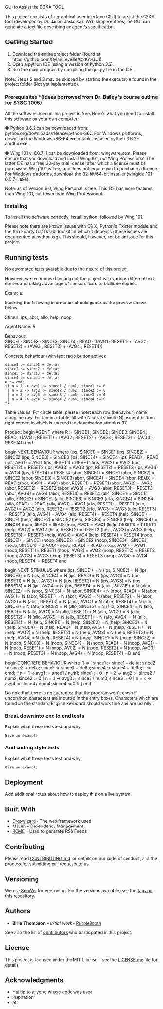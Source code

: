

GUI to Assist the C2KA TOOL

This project consists of a graphical user interface (GUI) to assist the C2KA tool (developed by Dr. Jason Jaskolka). With simple entries, the GUI can generate a text file describing an agent’s specification.  

## Getting Started
1.	Download the entire project folder (found at https://github.com/DylanLeveille/C2KA-GUI). 
2.	Open a python IDE (using a version of Python 3.6).
3.	Run the main program by compiling the gui.py file in the IDE.

Note: Steps 2 and 3 may be skipped by starting the executable found in the project folder (Not yet implemented). 

### Prerequisites *(ideas borrowed from Dr. Bailey's course outline for SYSC 1005)

All the software used in this project is free. Here's what you need to install this software on your own computer:

● Python 3.6.2 can be downloaded from: python.org/downloads/release/python-362. For Windows platforms, download the Windows x86-64 executable installer: python-3.6.2-amd64.exe. 

● Wing 101 v. 6.0.7-1 can be downloaded from: wingware.com. Please ensure that you download and install Wing 101, not Wing Professional. The latter IDE has a free 30-day trial license, after which a license must be purchased. Wing 101 is free, and does not require you to purchase a license. For Windows platforms, download the 32-bit/64-bit installer (wingide-101-6.0.7-1.exe). 

Note: as of Version 6.0, Wing Personal is free. This IDE has more features than Wing 101, but fewer than Wing Professional.

### Installing

To install the software correctly, install python, followed by Wing 101. 

Please note there are known issues with OS X, Python's Tkinter module and the third-party Tcl/Tk GUI toolkit on which it depends (these issues are documented at python.org). This should, however, not be an issue for this project.

## Running tests

No automated tests available due to the nature of this project. 

However, we recommend testing out the project with various different text entries and taking advantage of the scrollbars to facilitate entries.

Example:

Inserting the following information should generate the preview shown below.

Stimuli: ips, abor, allo, help, noop.

Agent Name: R

Behaviour:  
    SINCE1 ; SINCE2 ; SINCE3; SINCE4 ; READ ; ((AVG1 ; RESET1) + (AVG2 ; RESET2) + (AVG3 ; RESET3) + (AVG4 ; RESET4))

Concrete behaviour (with text radio button active): 

    since1 := since1 + delta;
    since2 := since2 + delta;
    since3 := since3 + delta;
    since4 := since4 + delta;
    n := cmd;
    if n = 1 -> avg1 := since1 / num1; since1 := 0
     | n = 2 -> avg2 := since2 / num2; since2 := 0
     | n = 3 -> avg3 := since3 / num3; since3 := 0
     | n = 4 -> avg4 := since4 / num4; since4 := 0
    fi

Table values:
For circle table, please insert each row (behaviour) name along the row.
For lambda Table, fill with Neutral stimuli (N), except bottom right corner, in which is entered the deactivation stimulus (D).

Product:
begin AGENT where
    R := SINCE1 ; SINCE2 ; SINCE3; SINCE4 ; READ ; ((AVG1 ; RESET1) + (AVG2 ; RESET2) + (AVG3 ; RESET3) + (AVG4 ; RESET4))
end

begin NEXT_BEHAVIOUR where
    (ips, SINCE1)  = SINCE1
    (ips, SINCE2)  = SINCE2
    (ips, SINCE3)  = SINCE3
    (ips, SINCE4)  = SINCE4
    (ips, READ)    = READ
    (ips, AVG1)    = AVG1
    (ips, RESET1)  = RESET1
    (ips, AVG2)    = AVG2
    (ips, RESET2)  = RESET2
    (ips, AVG3)    = AVG3
    (ips, RESET3)  = RESET3
    (ips, AVG4)    = AVG4
    (ips, RESET4)  = RESET4
    (abor, SINCE1) = SINCE1
    (abor, SINCE2) = SINCE2
    (abor, SINCE3) = SINCE3
    (abor, SINCE4) = SINCE4
    (abor, READ)   = READ
    (abor, AVG1)   = AVG1
    (abor, RESET1) = RESET1
    (abor, AVG2)   = AVG2
    (abor, RESET2) = RESET2
    (abor, AVG3)   = AVG3
    (abor, RESET3) = RESET3
    (abor, AVG4)   = AVG4
    (abor, RESET4) = RESET4
    (allo, SINCE1) = SINCE1
    (allo, SINCE2) = SINCE2
    (allo, SINCE3) = SINCE3
    (allo, SINCE4) = SINCE4
    (allo, READ)   = READ
    (allo, AVG1)   = AVG1
    (allo, RESET1) = RESET1
    (allo, AVG2)   = AVG2
    (allo, RESET2) = RESET2
    (allo, AVG3)   = AVG3
    (allo, RESET3) = RESET3
    (allo, AVG4)   = AVG4
    (allo, RESET4) = RESET4
    (help, SINCE1) = SINCE1
    (help, SINCE2) = SINCE2
    (help, SINCE3) = SINCE3
    (help, SINCE4) = SINCE4
    (help, READ)   = READ
    (help, AVG1)   = AVG1
    (help, RESET1) = RESET1
    (help, AVG2)   = AVG2
    (help, RESET2) = RESET2
    (help, AVG3)   = AVG3
    (help, RESET3) = RESET3
    (help, AVG4)   = AVG4
    (help, RESET4) = RESET4
    (noop, SINCE1) = SINCE1
    (noop, SINCE2) = SINCE2
    (noop, SINCE3) = SINCE3
    (noop, SINCE4) = SINCE4
    (noop, READ)   = READ
    (noop, AVG1)   = AVG1
    (noop, RESET1) = RESET1
    (noop, AVG2)   = AVG2
    (noop, RESET2) = RESET2
    (noop, AVG3)   = AVG3
    (noop, RESET3) = RESET3
    (noop, AVG4)   = AVG4
    (noop, RESET4) = RESET4
end

begin NEXT_STIMULUS where
    (ips, SINCE1)  = N
    (ips, SINCE2)  = N
    (ips, SINCE3)  = N
    (ips, SINCE4)  = N
    (ips, READ)    = N
    (ips, AVG1)    = N
    (ips, RESET1)  = N
    (ips, AVG2)    = N
    (ips, RESET2)  = N
    (ips, AVG3)    = N
    (ips, RESET3)  = N
    (ips, AVG4)    = N
    (ips, RESET4)  = N
    (abor, SINCE1) = N
    (abor, SINCE2) = N
    (abor, SINCE3) = N
    (abor, SINCE4) = N
    (abor, READ)   = N
    (abor, AVG1)   = N
    (abor, RESET1) = N
    (abor, AVG2)   = N
    (abor, RESET2) = N
    (abor, AVG3)   = N
    (abor, RESET3) = N
    (abor, AVG4)   = N
    (abor, RESET4) = N
    (allo, SINCE1) = N
    (allo, SINCE2) = N
    (allo, SINCE3) = N
    (allo, SINCE4) = N
    (allo, READ)   = N
    (allo, AVG1)   = N
    (allo, RESET1) = N
    (allo, AVG2)   = N
    (allo, RESET2) = N
    (allo, AVG3)   = N
    (allo, RESET3) = N
    (allo, AVG4)   = N
    (allo, RESET4) = N
    (help, SINCE1) = N
    (help, SINCE2) = N
    (help, SINCE3) = N
    (help, SINCE4) = N
    (help, READ)   = N
    (help, AVG1)   = N
    (help, RESET1) = N
    (help, AVG2)   = N
    (help, RESET2) = N
    (help, AVG3)   = N
    (help, RESET3) = N
    (help, AVG4)   = N
    (help, RESET4) = N
    (noop, SINCE1) = N
    (noop, SINCE2) = N
    (noop, SINCE3) = N
    (noop, SINCE4) = N
    (noop, READ)   = N
    (noop, AVG1)   = N
    (noop, RESET1) = N
    (noop, AVG2)   = N
    (noop, RESET2) = N
    (noop, AVG3)   = N
    (noop, RESET3) = N
    (noop, AVG4)   = N
    (noop, RESET4) = D
end

begin CONCRETE BEHAVIOUR where
    R => [ since1 := since1 + delta;
           since2 := since2 + delta;
           since3 := since3 + delta;
           since4 := since4 + delta;
           n := cmd;
           if n = 1 -> avg1 := since1 / num1; since1 := 0
            | n = 2 -> avg2 := since2 / num2; since2 := 0
            | n = 3 -> avg3 := since3 / num3; since3 := 0
            | n = 4 -> avg4 := since4 / num4; since4 := 0
           fi  ]
end
    

Do note that there is no guarantee that the program won't crash if uncommon characters are inputted in the entry boxes. Characters which are found on the standard English keyboard should work fine and are usually .

### Break down into end to end tests

Explain what these tests test and why

```
Give an example
```

### And coding style tests

Explain what these tests test and why

```
Give an example
```

## Deployment

Add additional notes about how to deploy this on a live system

## Built With

* [Dropwizard](http://www.dropwizard.io/1.0.2/docs/) - The web framework used
* [Maven](https://maven.apache.org/) - Dependency Management
* [ROME](https://rometools.github.io/rome/) - Used to generate RSS Feeds

## Contributing

Please read [CONTRIBUTING.md](https://gist.github.com/PurpleBooth/b24679402957c63ec426) for details on our code of conduct, and the process for submitting pull requests to us.

## Versioning

We use [SemVer](http://semver.org/) for versioning. For the versions available, see the [tags on this repository](https://github.com/your/project/tags). 

## Authors

* **Billie Thompson** - *Initial work* - [PurpleBooth](https://github.com/PurpleBooth)

See also the list of [contributors](https://github.com/your/project/contributors) who participated in this project.

## License

This project is licensed under the MIT License - see the [LICENSE.md](LICENSE.md) file for details

## Acknowledgments


* Hat tip to anyone whose code was used
* Inspiration
* etc
